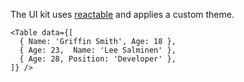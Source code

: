 The UI kit uses [reactable](https://github.com/glittershark/reactable) and applies a custom theme.

    <Table data={[
      { Name: 'Griffin Smith', Age: 18 },
      { Age: 23,  Name: 'Lee Salminen' },
      { Age: 28, Position: 'Developer' },
    ]} />

